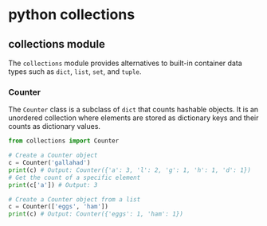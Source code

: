 # python collections

## collections module

The `collections` module provides alternatives to built-in container data types such as `dict`, `list`, `set`, and `tuple`.

### Counter

The `Counter` class is a subclass of `dict` that counts hashable objects. It is an unordered collection where elements are stored as dictionary keys and their counts as dictionary values.

```Python
from collections import Counter

# Create a Counter object
c = Counter('gallahad')
print(c) # Output: Counter({'a': 3, 'l': 2, 'g': 1, 'h': 1, 'd': 1})
# Get the count of a specific element
print(c['a']) # Output: 3

# Create a Counter object from a list
c = Counter(['eggs', 'ham'])
print(c) # Output: Counter({'eggs': 1, 'ham': 1})
```


